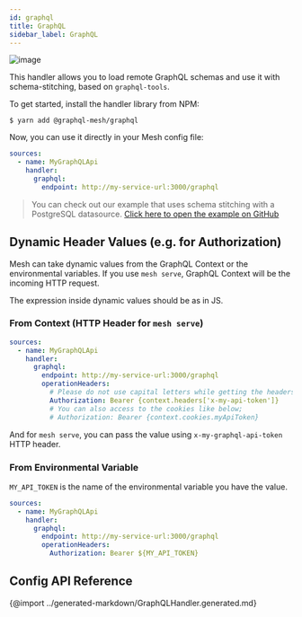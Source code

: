 ```yaml
---
id: graphql
title: GraphQL
sidebar_label: GraphQL
---
```

![image](https://user-images.githubusercontent.com/20847995/79219047-333ccb00-7e5a-11ea-9fce-57ff137ba924.png)

This handler allows you to load remote GraphQL schemas and use it with schema-stitching, based on `graphql-tools`.

To get started, install the handler library from NPM:

```
$ yarn add @graphql-mesh/graphql
```

Now, you can use it directly in your Mesh config file:

```yml
sources:
  - name: MyGraphQLApi
    handler:
      graphql:
        endpoint: http://my-service-url:3000/graphql
```

> You can check out our example that uses schema stitching with a PostgreSQL datasource.
[Click here to open the example on GitHub](https://github.com/Urigo/graphql-mesh/tree/master/examples/postgres-geodb)

## Dynamic Header Values (e.g. for Authorization)

Mesh can take dynamic values from the GraphQL Context or the environmental variables. If you use `mesh serve`, GraphQL Context will be the incoming HTTP request.

The expression inside dynamic values should be as in JS.

### From Context (HTTP Header for `mesh serve`)

```yml
sources:
  - name: MyGraphQLApi
    handler:
      graphql:
        endpoint: http://my-service-url:3000/graphql
        operationHeaders:
          # Please do not use capital letters while getting the headers
          Authorization: Bearer {context.headers['x-my-api-token']}
          # You can also access to the cookies like below;
          # Authorization: Bearer {context.cookies.myApiToken} 
```

And for `mesh serve`, you can pass the value using `x-my-graphql-api-token` HTTP header.

### From Environmental Variable

`MY_API_TOKEN` is the name of the environmental variable you have the value.

```yml
sources:
  - name: MyGraphQLApi
    handler:
      graphql:
        endpoint: http://my-service-url:3000/graphql
        operationHeaders:
          Authorization: Bearer ${MY_API_TOKEN}
```

## Config API Reference

{@import ../generated-markdown/GraphQLHandler.generated.md}
